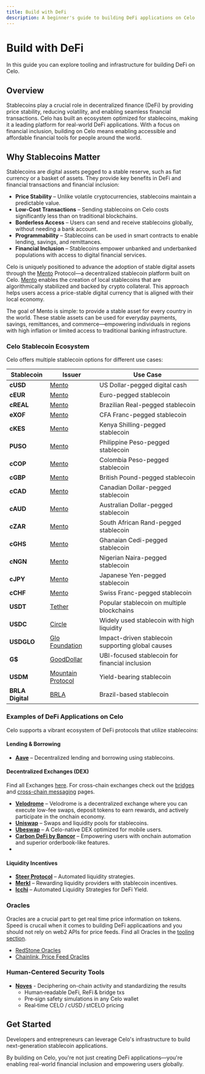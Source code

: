 ```yaml
---
title: Build with DeFi
description: A beginner's guide to building DeFi applications on Celo
---
```


# Build with DeFi

In this guide you can explore tooling and infrastructure for building DeFi on Celo.

## Overview  

Stablecoins play a crucial role in decentralized finance (DeFi) by providing price stability, reducing volatility, and enabling seamless financial transactions. Celo has built an ecosystem optimized for stablecoins, making it a leading platform for real-world DeFi applications. With a focus on financial inclusion, building on Celo means enabling accessible and affordable financial tools for people around the world.  

## Why Stablecoins Matter  

Stablecoins are digital assets pegged to a stable reserve, such as fiat currency or a basket of assets. They provide key benefits in DeFi and financial transactions and financial inclusion:  

- **Price Stability** – Unlike volatile cryptocurrencies, stablecoins maintain a predictable value.  
- **Low-Cost Transactions** – Sending stablecoins on Celo costs significantly less than on traditional blockchains.  
- **Borderless Access** – Users can send and receive stablecoins globally, without needing a bank account.  
- **Programmability** – Stablecoins can be used in smart contracts to enable lending, savings, and remittances.  
- **Financial Inclusion** – Stablecoins empower unbanked and underbanked populations with access to digital financial services.  

Celo is uniquely positioned to advance the adoption of stable digital assets through the [Mento](https://www.mento.org/) Protocol—a decentralized stablecoin platform built on Celo. [Mento](https://www.mento.org/) enables the creation of local stablecoins that are algorithmically stabilized and backed by crypto collateral. This approach helps users access a price-stable digital currency that is aligned with their local economy.

The goal of Mento is simple: to provide a stable asset for every country in the world. These stable assets can be used for everyday payments, savings, remittances, and commerce—empowering individuals in regions with high inflation or limited access to traditional banking infrastructure.

### Celo Stablecoin Ecosystem  

Celo offers multiple stablecoin options for different use cases:  

| Stablecoin       | Issuer                                             | Use Case                                          |
| ---------------- | -------------------------------------------------- | ------------------------------------------------- |
| **cUSD**         | [Mento](https://www.mentolabs.xyz/products)        | US Dollar-pegged digital cash                        |
| **cEUR**         | [Mento](https://www.mentolabs.xyz/products)        | Euro-pegged stablecoin                            |
| **cREAL**        | [Mento](https://www.mentolabs.xyz/products)        | Brazilian Real-pegged stablecoin                  |
| **eXOF**         | [Mento](https://www.mentolabs.xyz/products)        | CFA Franc-pegged stablecoin                       |
| **cKES**         | [Mento](https://www.mentolabs.xyz/products)        | Kenya Shilling-pegged stablecoin                  |
| **PUSO**         | [Mento](https://www.mentolabs.xyz/products)        | Philippine Peso-pegged stablecoin                 |
| **cCOP**         | [Mento](https://www.mentolabs.xyz/products)        | Colombia Peso-pegged stablecoin                   |
| **cGBP**         | [Mento](https://www.mentolabs.xyz/products)        | British Pound-pegged stablecoin                   |
| **cCAD**         | [Mento](https://www.mentolabs.xyz/products)        | Canadian Dollar-pegged stablecoin                   |
| **cAUD**         | [Mento](https://www.mentolabs.xyz/products)        | Australian Dollar-pegged stablecoin                   |
| **cZAR**         | [Mento](https://www.mentolabs.xyz/products)        | South African Rand-pegged stablecoin                   |
| **cGHS**         | [Mento](https://www.mentolabs.xyz/products)        | Ghanaian Cedi-pegged stablecoin                   |
| **cNGN**         | [Mento](https://www.mentolabs.xyz/products)        | Nigerian Naira-pegged stablecoin                   |
| **cJPY**         | [Mento](https://www.mentolabs.xyz/products)        | Japanese Yen-pegged stablecoin                   |
| **cCHF**         | [Mento](https://www.mentolabs.xyz/products)        | Swiss Franc-pegged stablecoin                   |
| **USDT**         | [Tether](https://tether.to/en/)                    | Popular stablecoin on multiple blockchains        |
| **USDC**         | [Circle](https://www.circle.com/usdc)              | Widely used stablecoin with high liquidity        |
| **USDGLO**   | [Glo Foundation](https://www.glodollar.org/)       | Impact-driven stablecoin supporting global causes |
| **G$**  | [GoodDollar](https://www.gooddollar.org/)          | UBI-focused stablecoin for financial inclusion    |
| **USDM**         | [Mountain Protocol](https://mountainprotocol.com/) | Yield-bearing stablecoin                          |
| **BRLA Digital** | [BRLA](https://brla.digital/)                      | Brazil-based stablecoin                           |

### Examples of DeFi Applications on Celo  

Celo supports a vibrant ecosystem of DeFi protocols that utilize stablecoins:  

#### Lending & Borrowing  

- **[Aave](https://aave.com/)** – Decentralized lending and borrowing using stablecoins.  

#### Decentralized Exchanges (DEX)

Find all Exchanges [here](/what-is-celo/using-celo/exchanges). For cross-chain exchanges check out the [bridges](/developer/bridges) and [cross-chain messaging](/developer/bridges/cross-chain-messaging) pages. 

- **[Velodrome](https://velodrome.finance/)** – Velodrome is a decentralized exchange where you can execute low-fee swaps, deposit tokens to earn rewards, and actively participate in the onchain economy.
- **[Uniswap](https://app.uniswap.org/)** – Swaps and liquidity pools for stablecoins.  
- **[Ubeswap](https://ubeswap.org/)** – A Celo-native DEX optimized for mobile users.  
- **[Carbon DeFi by Bancor](https://www.carbondefi.xyz/)** – Empowering users with onchain automation and superior orderbook-like features. 
- 

#### Liquidity Incentives  

- **[Steer Protocol](https://steer.finance/)** – Automated liquidity strategies.  
- **[Merkl](https://app.merkl.xyz/)** – Rewarding liquidity providers with stablecoin incentives.
- **[Icchi](https://www.ichi.org/)** – Automated Liquidity Strategies for DeFi Yield.

### Oracles

Oracles are a crucial part to get real time price information on tokens. Speed is crucail when it comes to building DeFi applicaations and you should not rely on web2 APIs for price feeds. Find all Oracles in the [tooling section](/developer/oracles).

- [RedStone Oracles](/developer/oracles/redstone)
- [Chainlink, Price Feed Oracles](https://docs.chain.link/data-feeds/price-feeds/addresses?network=celo)

### Human-Centered Security Tools

- **[Noves](https://docs.noves.fi/reference/api-overview)** - Deciphering on-chain activity and standardizing the results
  - Human‑readable DeFi, ReFi & bridge txs
  - Pre‑sign safety simulations in any Celo wallet
  - Real‑time CELO / cUSD / stCELO pricing

## Get Started  

Developers and entrepreneurs can leverage Celo's infrastructure to build next-generation stablecoin applications.  

By building on Celo, you're not just creating DeFi applications—you're enabling real-world financial inclusion and empowering users globally.  
